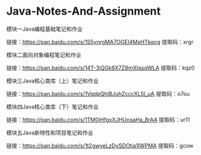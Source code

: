 # Java-Notes-And-Assignment

模块一Java编程基础笔记和作业

链接：https://pan.baidu.com/s/1S5ynrgMA7OGEI4MxHTkqcg 
提取码：xrgr 

模块二面向对象编程笔记和作业

链接：https://pan.baidu.com/s/14T-3iQGk6X7Z8mXIqsqWLA 
提取码：kqz0 

模块三Java核心类库（上）笔记和作业

链接：https://pan.baidu.com/s/1VqdpQhjBJuhZcccXL5l_uA 
提取码：o7ou 


模块四Java核心类库（下）笔记和作业

链接：https://pan.baidu.com/s/1TM0jHfgxXJHUosaHa_8rAA 
提取码：ur11 

模块五Java新特性和项目笔记和作业

链接：https://pan.baidu.com/s/1t2gwyeLzDySDOtia1IWPMA 
提取码：gcow 
